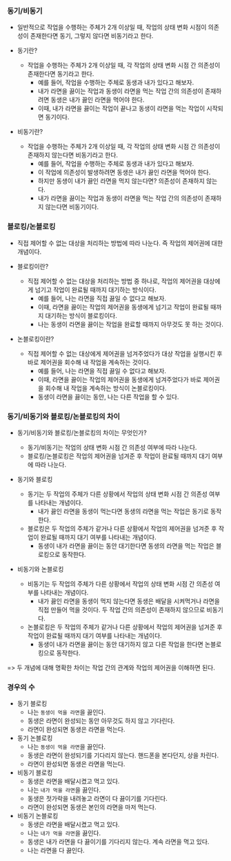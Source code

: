 ### 동기/비동기

- 일반적으로 작업을 수행하는 주체가 2개 이상일 때, 작업의 상태 변화 시점이 의존성이 존재한다면 동기, 그렇지 않다면 비동기라고 한다.

- 동기란?
    - 작업을 수행하는 주체가 2개 이상일 때, 각 작업의 상태 변화 시점 간 의존성이 존재한다면 동기라고 한다.
        - 예를 들어, 작업을 수행하는 주체로 동생과 내가 있다고 해보자.
        - 내가 라면을 끓이는 작업과 동생이 라면을 먹는 작업 간의 의존성이 존재하려면 동생은 내가 끓인 라면을 먹어야 한다.
        - 이때, 내가 라면을 끓이는 작업이 끝나고 동생이 라면을 먹는 작업이 시작되면 동기이다.

- 비동기란?
    - 작업을 수행하는 주체가 2개 이상일 때, 각 작업의 상태 변화 시점 간 의존성이 존재하지 않는다면 비동기라고 한다.
        - 예를 들어, 작업을 수행하는 주체로 동생과 내가 있다고 해보자.
        - 이 작업에 의존성이 발생하려면 동생은 내가 끓인 라면을 먹어야 한다.
        - 하지만 동생이 내가 끓인 라면을 먹지 않는다면? 의존성이 존재하지 않는다.
        - 내가 라면을 끓이는 작업과 동생이 라면을 먹는 작업 간의 의존성이 존재하지 않는다면 비동기이다.

### 블로킹/논블로킹

- 직접 제어할 수 없는 대상을 처리하는 방법에 따라 나눈다. 즉 작업의 제어권에 대한 개념이다.

- 블로킹이란?
    - 직접 제어할 수 없는 대상을 처리하는 방법 중 하나로, 작업의 제어권을 대상에게 넘기고 작업이 완료될 때까지 대기하는 방식이다.
        - 예를 들어, 나는 라면을 직접 끓일 수 없다고 해보자.
        - 이때, 라면을 끓이는 작업의 제어권을 동생에게 넘기고 작업이 완료될 때까지 대기하는 방식이 블로킹이다.
        - 나는 동생이 라면을 끓이는 작업을 완료할 때까지 아무것도 못 하는 것이다.
- 논블로킹이란?
    - 직접 제어할 수 없는 대상에게 제어권을 넘겨주었다가 대상 작업을 실행시킨 후 바로 제어권을 회수해 내 작업을 계속하는 것이다.
        - 예를 들어, 나는 라면을 직접 끓일 수 없다고 해보자.
        - 이때, 라면을 끓이는 작업의 제어권을 동생에게 넘겨주었다가 바로 제어권을 회수해 내 작업을 계속하는 방식이 논블로킹이다.
       - 동생이 라면을 끓이는 동안, 나는 다른 작업을 할 수 있다.

### 동기/비동기와 블로킹/논블로킹의 차이

- 동기/비동기와 블로킹/논블로킹의 차이는 무엇인가?
    - 동기/비동기는 작업의 상태 변화 시점 간 의존성 여부에 따라 나눈다.
    - 블로킹/논블로킹은 작업의 제어권을 넘겨준 후 작업이 완료될 때까지 대기 여부에 따라 나눈다.

- 동기와 블로킹
  - 동기는 두 작업의 주체가 다른 상황에서 작업의 상태 변화 시점 간 의존성 여부를 나타내는 개념이다. 
    - 내가 끓인 라면을 동생이 먹는다면 동생의 라면을 먹는 작업은 동기로 동작한다.
  - 블로킹은 두 작업의 주체가 같거나 다른 상황에서 작업의 제어권을 넘겨준 후 작업이 완료될 때까지 대기 여부를 나타내는 개념이다. 
    - 동생이 내가 라면을 끓이는 동안 대기한다면 동생의 라면을 먹는 작업은 블로킹으로 동작한다.

- 비동기와 논블로킹
  - 비동기는 두 작업의 주체가 다른 상황에서 작업의 상태 변화 시점 간 의존성 여부를 나타내는 개념이다. 
    - 내가 끓인 라면을 동생이 먹지 않는다면 동생은 배달을 시켜먹거나 라면을 직접 만들어 먹을 것이다. 두 작업 간의 의존성이 존재하지 않으므로 비동기다.
  - 논블로킹은 두 작업의 주체가 같거나 다른 상황에서 작업의 제어권을 넘겨준 후 작업이 완료될 때까지 대기 여부를 나타내는 개념이다. 
    - 동생이 내가 라면을 끓이는 동안 대기하지 않고 다른 작업을 한다면 논블로킹으로 동작한다.

=> 두 개념에 대해 명확한 차이는 작업 간의 관계와 작업의 제어권을 이해하면 된다.

### 경우의 수

- 동기 블로킹
  - 나는 `동생이 먹을 라면`을 끓인다. 
  - 동생은 라면이 완성되는 동안 아무것도 하지 않고 기다린다.
  - 라면이 완성되면 동생은 라면을 먹는다.
- 동기 논블로킹
  - 나는 `동생이 먹을 라면`을 끓인다. 
  - 동생은 라면이 완성되기를 기다리지 않는다. 핸드폰을 본다던지, 상을 차린다.
  - 라면이 완성되면 동생은 라면을 먹는다.
- 비동기 블로킹
  - 동생은 라면을 배달시켰고 먹고 있다.
  - 나는 `내가 먹을 라면`을 끓인다. 
  - 동생은 젓가락을 내려놓고 라면이 다 끓이기를 기다린다.
  - 라면이 완성되면 동생은 본인의 라면을 마저 먹는다.
- 비동기 논블로킹
  - 동생은 라면을 배달시켰고 먹고 있다.
  - 나는 `내가 먹을 라면`을 끓인다.
  - 동생은 내가 라면을 다 끓이기를 기다리지 않는다. 계속 라면을 먹고 있다.
  - 나는 라면을 다 끓인다.